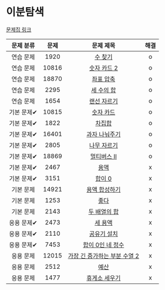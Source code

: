 # 이분탐색

[문제집 링크](https://www.acmicpc.net/workbook/view/8400)

| 문제 분류 | 문제 | 문제 제목 | 해결 |
| :--: | :--: | :--: | :--: |
| 연습 문제 | 1920 | [수 찾기](https://www.acmicpc.net/problem/1920) | o |
| 연습 문제 | 10816 | [숫자 카드 2](https://www.acmicpc.net/problem/10816) | o |
| 연습 문제 | 18870 | [좌표 압축](https://www.acmicpc.net/problem/18870) | o |
| 연습 문제 | 2295 | [세 수의 합](https://www.acmicpc.net/problem/2295) | o |
| 연습 문제 | 1654 | [랜선 자르기](https://www.acmicpc.net/problem/1654) | o |
| 기본 문제✔ | 10815 | [숫자 카드](https://www.acmicpc.net/problem/10815) | o |
| 기본 문제✔ | 1822 | [차집합](https://www.acmicpc.net/problem/1822) | o |
| 기본 문제✔ | 16401 | [과자 나눠주기](https://www.acmicpc.net/problem/16401) | o |
| 기본 문제✔ | 2805 | [나무 자르기](https://www.acmicpc.net/problem/2805) | o |
| 기본 문제✔ | 18869 | [멀티버스 Ⅱ](https://www.acmicpc.net/problem/18869) | o |
| 기본 문제✔ | 2467 | [용액](https://www.acmicpc.net/problem/2467) | x |
| 기본 문제✔ | 3151 | [합이 0](https://www.acmicpc.net/problem/3151) | x |
| 기본 문제 | 14921 | [용액 합성하기](https://www.acmicpc.net/problem/14921) | x |
| 기본 문제 | 1253 | [좋다](https://www.acmicpc.net/problem/1253) | x |
| 기본 문제 | 2143 | [두 배열의 합](https://www.acmicpc.net/problem/2143) | x |
| 응용 문제✔ | 2473 | [세 용액](https://www.acmicpc.net/problem/2473) | x |
| 응용 문제✔ | 2110 | [공유기 설치](https://www.acmicpc.net/problem/2110) | x |
| 응용 문제✔ | 7453 | [합이 0인 네 정수](https://www.acmicpc.net/problem/7453) | x |
| 응용 문제 | 12015 | [가장 긴 증가하는 부분 수열 2](https://www.acmicpc.net/problem/12015) | x |
| 응용 문제 | 2512 | [예산](https://www.acmicpc.net/problem/2512) | x |
| 응용 문제 | 1477 | [휴게소 세우기](https://www.acmicpc.net/problem/1477) | x |
